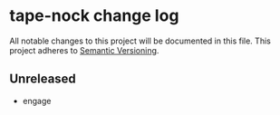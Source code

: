 # tape-nock change log

All notable changes to this project will be documented in this file.
This project adheres to [Semantic Versioning](http://semver.org/).

## Unreleased
* engage
